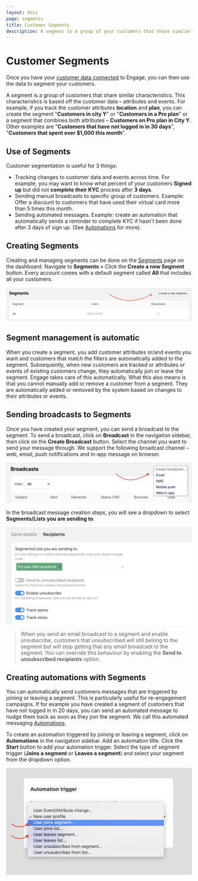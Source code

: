```yaml
---
layout: docs
page: segments
title: Customer Segments
description: A segment is a group of your customers that share similar characteristics. Learn how to create customer segments, send targeted campaigns and create message automation with Segments.
---
```


# Customer Segments

Once you have your [customer data connected](/docs/guides/connecting-user-data) to Engage, you can then use the data to segment your customers.

A segment is a group of customers that share similar characteristics. This characteristics is based off the customer data – attributes and events. For example, if you track the customer attributes **location** and **plan**, you can create the segment "**Customers in city Y**" or "**Customers in a Pro plan**" or a segment that combines both attributes – **Customers on Pro plan in City Y**. Other examples are "**Customers that have not logged in in 30 days**", "**Customers that spent over $1,000 this month**".
## Use of Segments

Customer segmentation is useful for 3 things:

- Tracking changes to customer data and events across time. For example, you may want to know what percent of your customers **Signed up** but did not **complete their KYC** process after **3 days**.
- Sending manual broadcasts to specific group of customers. Example: Offer a discount to customers that have used their virtual card more than 5 times this month.
- Sending automated messages. Example: create an automation that automatically sends a reminder to complete KYC if hasn't been done after 3 days of sign up. (See [Automations](/docs/guides/automations) for more).

## Creating Segments

Creating and managing segments can be done on the [Segments](https://app.engage.so/users/segments) page on the dashboard. Navigate to **Segments** &raquo; Click the **Create a new Segment** button. Every account comes with a default segment called **All** that includes all your customers.

![Create a segment](/assets/images/docs/segments-3.png)
## Segment management is automatic

When you create a segment, you add customer attributes or/and events you want and customers that match the filters are automatically added to the segment. Subsequently, when new customers are tracked or attributes or events of existing customers change, they automatically join or leave the segment. Engage takes care of this automatically. What this also means is that you cannot manually add or remove a customer from a segment. They are automatically added or removed by the system based on changes to their attributes or events.

## Sending broadcasts to Segments

Once you have created your segment, you can send a broadcast to the segment. To send a broadcast, click on **Broadcast** in the navigation sidebar, then click on the **Create Broadcast** button. Select the channel you want to send your message through. We support the following broadcast channel – web, email, push notifications and in-app message on browser. 

![Create new broadcast](/assets/images/docs/segments-2.png)

In the broadcast message creation steps, you will see a dropdown to select **Segments/Lists you are sending to**.

![Select segment](/assets/images/docs/segments-1.png)

> When you send an email broadcast to a segment and enable unsubscribe, customers that unsubscribed will still belong to the segment but will stop getting that any email broadcast to the segment. You can override this behaviour by enabling the **Send to unsubscribed recipients** option.

## Creating automations with Segments

You can automatically send customers messages that are triggered by joining or leaving a segment. This is particularly useful for re-engagement campaigns. If for example you have created a segment of customers that have not logged in in 20 days, you can send an automated message to nudge them back as soon as they join the segment. We call this automated messaging [Automations](/docs/guides/automations).

To create an automation triggered by joining or leaving a segment, click on **Automations** in the navigation sidebar. Add an automation title. Click the **Start** button to add your automation trigger. Select the type of segment trigger (**Joins a segment** or **Leaves a segment**) and select your segment from the dropdown option.

![Create automation](/assets/images/docs/segments-4.png)
